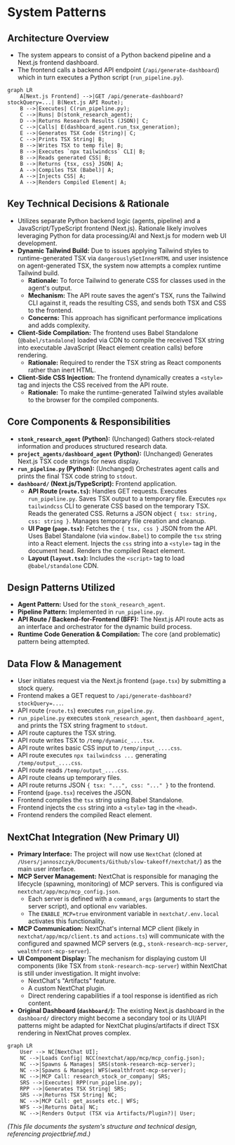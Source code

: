 # System Patterns

## Architecture Overview

*   The system appears to consist of a Python backend pipeline and a Next.js frontend dashboard.
*   The frontend calls a backend API endpoint (`/api/generate-dashboard`) which in turn executes a Python script (`run_pipeline.py`).

```mermaid
graph LR
    A[Next.js Frontend] -->|GET /api/generate-dashboard?stockQuery=...| B(Next.js API Route);
    B -->|Executes| C(run_pipeline.py);
    C -->|Runs| D(stonk_research_agent);
    D -->|Returns Research Results (JSON)| C;
    C -->|Calls| E(dashboard_agent.run_tsx_generation);
    E -->|Generates TSX Code (String)| C;
    C -->|Prints TSX String| B;
    B -->|Writes TSX to temp file| B;
    B -->|Executes `npx tailwindcss` CLI| B;
    B -->|Reads generated CSS| B;
    B -->|Returns {tsx, css} JSON| A;
    A -->|Compiles TSX (Babel)| A;
    A -->|Injects CSS| A;
    A -->|Renders Compiled Element| A;
```

## Key Technical Decisions & Rationale

*   Utilizes separate Python backend logic (agents, pipeline) and a JavaScript/TypeScript frontend (Next.js). Rationale likely involves leveraging Python for data processing/AI and Next.js for modern web UI development.
*   **Dynamic Tailwind Build:** Due to issues applying Tailwind styles to runtime-generated TSX via `dangerouslySetInnerHTML` and user insistence on agent-generated TSX, the system now attempts a complex runtime Tailwind build.
    *   **Rationale:** To force Tailwind to generate CSS for classes used in the agent's output.
    *   **Mechanism:** The API route saves the agent's TSX, runs the Tailwind CLI against it, reads the resulting CSS, and sends both TSX and CSS to the frontend.
    *   **Concerns:** This approach has significant performance implications and adds complexity.
*   **Client-Side Compilation:** The frontend uses Babel Standalone (`@babel/standalone`) loaded via CDN to compile the received TSX string into executable JavaScript (React element creation calls) before rendering.
    *   **Rationale:** Required to render the TSX string as React components rather than inert HTML.
*   **Client-Side CSS Injection:** The frontend dynamically creates a `<style>` tag and injects the CSS received from the API route.
    *   **Rationale:** To make the runtime-generated Tailwind styles available to the browser for the compiled components.

## Core Components & Responsibilities

*   **`stonk_research_agent` (Python):** (Unchanged) Gathers stock-related information and produces structured research data.
*   **`project_agents/dashboard_agent` (Python):** (Unchanged) Generates Next.js TSX code strings for news display.
*   **`run_pipeline.py` (Python):** (Unchanged) Orchestrates agent calls and prints the final TSX code string to `stdout`.
*   **`dashboard/` (Next.js/TypeScript):** Frontend application.
    *   **API Route (`route.ts`):** Handles GET requests. Executes `run_pipeline.py`. Saves TSX output to a temporary file. Executes `npx tailwindcss` CLI to generate CSS based on the temporary TSX. Reads the generated CSS. Returns a JSON object `{ tsx: string, css: string }`. Manages temporary file creation and cleanup.
    *   **UI Page (`page.tsx`):** Fetches the `{ tsx, css }` JSON from the API. Uses Babel Standalone (via `window.Babel`) to compile the `tsx` string into a React element. Injects the `css` string into a `<style>` tag in the document head. Renders the compiled React element.
    *   **Layout (`layout.tsx`):** Includes the `<script>` tag to load `@babel/standalone` CDN.

## Design Patterns Utilized

*   **Agent Pattern:** Used for the `stonk_research_agent`.
*   **Pipeline Pattern:** Implemented in `run_pipeline.py`.
*   **API Route / Backend-for-Frontend (BFF):** The Next.js API route acts as an interface and orchestrator for the dynamic build process.
*   **Runtime Code Generation & Compilation:** The core (and problematic) pattern being attempted.

## Data Flow & Management

*   User initiates request via the Next.js frontend (`page.tsx`) by submitting a stock query.
*   Frontend makes a GET request to `/api/generate-dashboard?stockQuery=...`.
*   API route (`route.ts`) executes `run_pipeline.py`.
*   `run_pipeline.py` executes `stonk_research_agent`, then `dashboard_agent`, and prints the TSX string fragment to `stdout`.
*   API route captures the TSX string.
*   API route writes TSX to `/temp/dynamic_....tsx`.
*   API route writes basic CSS input to `/temp/input_....css`.
*   API route executes `npx tailwindcss ...` generating `/temp/output_....css`.
*   API route reads `/temp/output_....css`.
*   API route cleans up temporary files.
*   API route returns JSON `{ tsx: "...", css: "..." }` to the frontend.
*   Frontend (`page.tsx`) receives the JSON.
*   Frontend compiles the `tsx` string using Babel Standalone.
*   Frontend injects the `css` string into a `<style>` tag in the `<head>`.
*   Frontend renders the compiled React element.

## NextChat Integration (New Primary UI)

*   **Primary Interface:** The project will now use `NextChat` (cloned at `/Users/jannoszczyk/Documents/Github/slow-takeoff/nextchat/`) as the main user interface.
*   **MCP Server Management:** NextChat is responsible for managing the lifecycle (spawning, monitoring) of MCP servers. This is configured via `nextchat/app/mcp/mcp_config.json`.
    *   Each server is defined with a `command`, `args` (arguments to start the server script), and optional `env` variables.
    *   The `ENABLE_MCP=true` environment variable in `nextchat/.env.local` activates this functionality.
*   **MCP Communication:** NextChat's internal MCP client (likely in `nextchat/app/mcp/client.ts` and `actions.ts`) will communicate with the configured and spawned MCP servers (e.g., `stonk-research-mcp-server`, `wealthfront-mcp-server`).
*   **UI Component Display:** The mechanism for displaying custom UI components (like TSX from `stonk-research-mcp-server`) within NextChat is still under investigation. It might involve:
    *   NextChat's "Artifacts" feature.
    *   A custom NextChat plugin.
    *   Direct rendering capabilities if a tool response is identified as rich content.
*   **Original Dashboard (`dashboard/`):** The existing Next.js dashboard in the `dashboard/` directory might become a secondary tool or its UI/API patterns might be adapted for NextChat plugins/artifacts if direct TSX rendering in NextChat proves complex.

```mermaid
graph LR
    User --> NC[NextChat UI];
    NC -->|Loads Config| NCC(nextchat/app/mcp/mcp_config.json);
    NC -->|Spawns & Manages| SRS(stonk-research-mcp-server);
    NC -->|Spawns & Manages| WFS(wealthfront-mcp-server);
    NC -->|MCP Call: research_stock_or_company| SRS;
    SRS -->|Executes| RPP(run_pipeline.py);
    RPP -->|Generates TSX String| SRS;
    SRS -->|Returns TSX String| NC;
    NC -->|MCP Call: get_assets etc.| WFS;
    WFS -->|Returns Data| NC;
    NC -->|Renders Output (TSX via Artifacts/Plugin?)| User;
```

*(This file documents the system's structure and technical design, referencing projectbrief.md.)*
